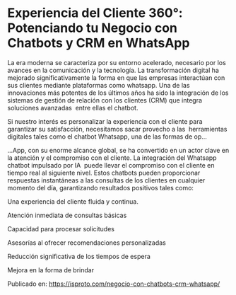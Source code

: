 # Experiencia del Cliente 360°: Potenciando tu Negocio con Chatbots y CRM en WhatsApp

La era moderna se caracteriza por su entorno acelerado, necesario por los avances en la comunicación y la tecnología. La transformación digital ha mejorado significativamente la forma en que las empresas interactúan con sus clientes mediante plataformas como whatsapp. Una de las innovaciones más potentes de los últimos años ha sido la integración de los sistemas de gestión de relación con los clientes (CRM) que integra soluciones avanzadas&nbsp; entre ellas el chatbot.



Si nuestro interés es personalizar la experiencia con el cliente para garantizar su satisfacción, necesitamos sacar provecho a las  herramientas digitales tales como el chatbot Whatsapp, una de las formas de op...

...App, con su enorme alcance global, se ha convertido en un actor clave en la atención y el compromiso con el cliente. La integración del Whatsapp chatbot impulsado por IA&nbsp; puede llevar el compromiso con el cliente en tiempo real al siguiente nivel. Estos chatbots pueden proporcionar respuestas instantáneas a las consultas de los clientes en cualquier momento del día, garantizando resultados positivos tales como:




Una experiencia del cliente fluida y continua.



Atención inmediata de consultas básicas



Capacidad para procesar solicitudes



Asesorías al ofrecer recomendaciones personalizadas



Reducción significativa de los tiempos de espera



Mejora en la forma de brindar

Publicado en: https://isproto.com/negocio-con-chatbots-crm-whatsapp/